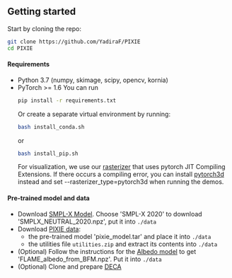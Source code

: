 ## Getting started

Start by cloning the repo:
```bash
git clone https://github.com/YadiraF/PIXIE
cd PIXIE
```  

#### Requirements
  * Python 3.7 (numpy, skimage, scipy, opencv, kornia)  
  * PyTorch >= 1.6 
    You can run 
    ```bash
    pip install -r requirements.txt
    ```
      Or create a separate virtual environment by running:  
    ```bash
    bash install_conda.sh
    ```
    or 
    ```bash
    bash install_pip.sh
    ```
    For visualization, we use our [rasterizer](https://github.com/YadiraF/PIXIE/tree/master/pixielib/utils/rasterizer) that uses pytorch JIT Compiling Extensions. 
    If there occurs a compiling error, you can install [pytorch3d](https://github.com/facebookresearch/pytorch3d/blob/master/INSTALL.md) instead and set --rasterizer_type=pytorch3d when running the demos. 

#### Pre-trained model and data
  * Download [SMPL-X Model](http://smpl-x.is.tue.mpg.de/). Choose 'SMPL-X 2020' to download 'SMPLX_NEUTRAL_2020.npz', put it into `./data`  
  * Download [PIXIE data](http://pixie.is.tue.mpg.de/): 
      * the pre-trained model 'pixie_model.tar' and place it into `./data`   
      * the utilities file `utilities.zip` and extract its contents into `./data`  
  * (Optional) Follow the instructions for the [Albedo model](https://github.com/TimoBolkart/BFM_to_FLAME) to get 'FLAME_albedo_from_BFM.npz'. Put it into `./data`  
  * (Optional) Clone and prepare [DECA](https://github.com/YadiraF/DECA)
